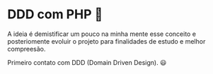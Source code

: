 # DDD com PHP 🚀

A ideia é demistificar um pouco na minha mente esse conceito e
posteriomente evoluir o projeto para finalidades de estudo e melhor compreesão.

Primeiro contato com DDD (Domain Driven Design). 😃

